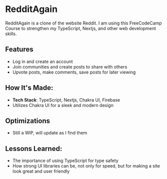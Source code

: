 # RedditAgain

RedditAgain is a clone of the website Reddit. I am using this FreeCodeCamp Course to strengthen my TypeScript, Nextjs, and other web development skills.

## Features
- Log in and create an account 
- Join communities and create posts to share with others
- Upvote posts, make comments, save posts for later viewing

## How It's Made:
- **Tech Stack**: TypeScript, Nextjs, Chakra UI, Firebase
- Utilizes Chakra UI for a sleek and modern design

## Optimizations
- Still a WIP, will update as I find them

## Lessons Learned:
- The importance of using TypeScript for type safety
- How strong UI libraries can be, not only for speed, but for making a site look great and user friendly
